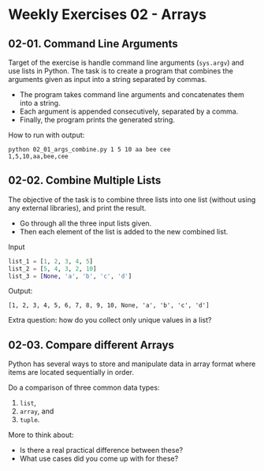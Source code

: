 # Weekly Exercises 02 - Arrays

## 02-01. Command Line Arguments

Target of the exercise is handle command line arguments (`sys.argv`) and use lists in Python. 
The task is to create a program that combines the arguments given as input into a string separated by commas.

* The program takes command line arguments and concatenates them into a string.
* Each argument is appended consecutively, separated by a comma.
* Finally, the program prints the generated string.

How to run with output:

```
python 02_01_args_combine.py 1 5 10 aa bee cee
1,5,10,aa,bee,cee
```

## 02-02. Combine Multiple Lists

The objective of the task is to combine three lists into one list (without using any external libraries), and print the result.

* Go through all the three input lists given.
* Then each element of the list is added to the new combined list.

Input 

```python 
list_1 = [1, 2, 3, 4, 5]
list_2 = [5, 4, 3, 2, 10]
list_3 = [None, 'a', 'b', 'c', 'd']
```

Output:

```
[1, 2, 3, 4, 5, 6, 7, 8, 9, 10, None, 'a', 'b', 'c', 'd']
```

Extra question: how do you collect only unique values in a list?

## 02-03. Compare different Arrays

Python has several ways to store and manipulate data in array format where items are located sequentially in order. 

Do a comparison of three common data types: 

1. `list`, 
2. `array`, and 
3. `tuple`.

More to think about:

* Is there a real practical difference between these? 
* What use cases did you come up with for these?
